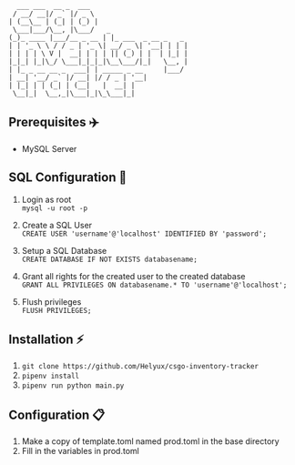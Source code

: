       ___ ___  __ _  ___                        
     / __/ __|/ _` |/ _ \                       
    | (__\__ | (_| | (_) |                      
     \___|___/\__, |\___/   _                   
    (_)_ ____ |___/__ _ __ | |_ ___  _ __ _   _ 
    | | '_ \ \ / / _ | '_ \| __/ _ \| '__| | | |
    | | | | \ V |  __| | | | || (_) | |  | |_| |
    |_|_| |_|\_/ \___|_|_|_|\__\___/|_|   \__, |
    | |_ _ __ __ _  ___| | _____ _ __     |___/ 
    | __| '__/ _` |/ __| |/ / _ | '__|          
    | |_| | | (_| | (__|   |  __| |             
     \__|_|  \__,_|\___|_|\_\___|_|             

## Prerequisites :airplane:
- MySQL Server

## SQL Configuration :wrench:
1. Login as root\
`mysql -u root -p`

3. Create a SQL User\
`CREATE USER 'username'@'localhost' IDENTIFIED BY 'password';`

4. Setup a SQL Database\
`CREATE DATABASE IF NOT EXISTS databasename;`

5. Grant all rights for the created user to the created database\
`GRANT ALL PRIVILEGES ON databasename.* TO 'username'@'localhost';`

6. Flush privileges\
`FLUSH PRIVILEGES;`

## Installation :zap:
1. `git clone https://github.com/Helyux/csgo-inventory-tracker`
2. `pipenv install`
3. `pipenv run python main.py`

## Configuration  :clipboard:
1. Make a copy of template.toml named prod.toml in the base directory
2. Fill in the variables in prod.toml